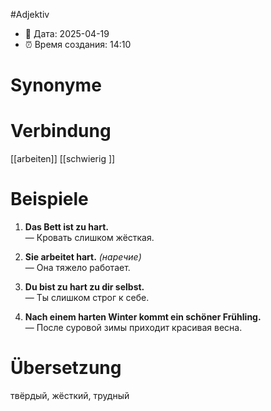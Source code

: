 #Adjektiv
- 📍 Дата: 2025-04-19
- ⏰ Время создания: 14:10
# Synonyme

# Verbindung 
[[arbeiten]]
[[schwierig ]]
# Beispiele
1. **Das Bett ist zu hart.**  
    — Кровать слишком жёсткая.
    
2. **Sie arbeitet hart.** _(наречие)_  
    — Она тяжело работает.
    
3. **Du bist zu hart zu dir selbst.**  
    — Ты слишком строг к себе.
    
4. **Nach einem harten Winter kommt ein schöner Frühling.**  
    — После суровой зимы приходит красивая весна.
# Übersetzung
твёрдый, жёсткий, трудный